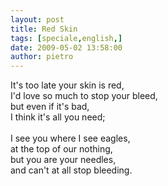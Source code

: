 ```yaml
---
layout: post
title: Red Skin
tags: [speciale,english,]
date: 2009-05-02 13:58:00
author: pietro
---
```

It's too late your skin is red,<br/>I'd love so much to stop your bleed,<br/>but even if it's bad,<br/>I think it's all you need;<br/><br/>I see you where I see eagles,<br/>at the top of our nothing,<br/>but you are your needles,<br/>and can't at all stop bleeding.
